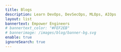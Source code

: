 ```yaml
---
title: Blogs
description: Learn DevOps, DevSecOps, MLOps, AIOps
layout: list
bannertext: Empower Engineers
# bannertext_color: "#FEF2EB"
# bannerimage: /images/blog/banner-bg.svg
enable: true
ignoreSearch: true
---
```

